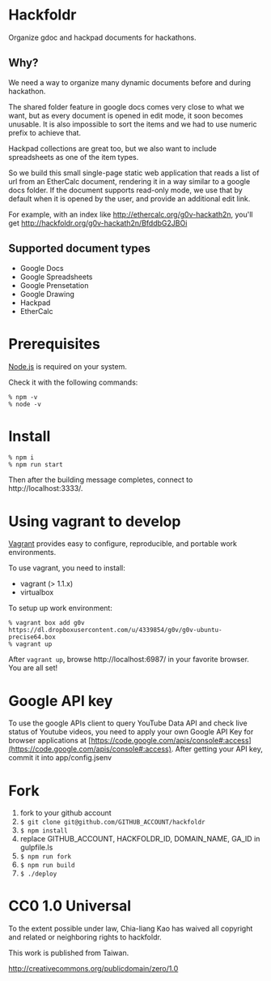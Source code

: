 Hackfoldr
===========

Organize gdoc and hackpad documents for hackathons.

## Why?

We need a way to organize many dynamic documents before and during hackathon.

The shared folder feature in google docs comes very close to what we want, but as every document is opened in edit mode, it soon becomes unusable.  It is also impossible to sort the items and we had to use numeric prefix to achieve that.

Hackpad collections are great too, but we also want to include spreadsheets as one of the item types.

So we build this small single-page static web application that reads a list of url from an EtherCalc document, rendering it in a way similar to a google docs folder.  If the document supports read-only mode, we use that by default when it is opened by the user, and provide an additional edit link.

For example, with an index like http://ethercalc.org/g0v-hackath2n, you'll get http://hackfoldr.org/g0v-hackath2n/BfddbG2JBOi

## Supported document types

* Google Docs
* Google Spreadsheets
* Google Prensetation
* Google Drawing
* Hackpad
* EtherCalc

# Prerequisites
[Node.js](http://nodejs.org/) is required on your system.

Check it with the following commands:

    % npm -v
    % node -v

# Install

    % npm i
    % npm run start

Then after the building message completes, connect to http://localhost:3333/.

# Using vagrant to develop

[Vagrant](http://docs.vagrantup.com/v2/why-vagrant/index.html) provides easy to configure, reproducible, and portable work environments.

To use vagrant, you need to install:

- vagrant (> 1.1.x)
- virtualbox

To setup up work environment:

    % vagrant box add g0v https://dl.dropboxusercontent.com/u/4339854/g0v/g0v-ubuntu-precise64.box
    % vagrant up

After `vagrant up`, browse http://localhost:6987/ in your favorite browser. You are all set!

# Google API key

To use the google APIs client to query YouTube Data API and check live status of Youtube videos, you need to apply your own Google API Key for browser applications at [https://code.google.com/apis/console#:access](https://code.google.com/apis/console#:access). After getting your API key, commit it into app/config.jsenv

# Fork

1. fork to your github account
2. `$ git clone git@github.com/GITHUB_ACCOUNT/hackfoldr`
3. `$ npm install`
4. replace GITHUB_ACCOUNT, HACKFOLDR_ID, DOMAIN_NAME, GA_ID in gulpfile.ls
5. `$ npm run fork`
6. `$ npm run build`
7. `$ ./deploy`

# CC0 1.0 Universal

To the extent possible under law, Chia-liang Kao has waived all copyright
and related or neighboring rights to hackfoldr.

This work is published from Taiwan.

http://creativecommons.org/publicdomain/zero/1.0
